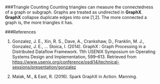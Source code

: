 ###Triangle Counting
Counting triangles can measure the connectedness of a graph or subgraph. Graphs are treated as undirected in **GraphX**. **GraphX** collapse duplicate edges into one [1,2]. The more connected a graph is, the more triangles it has. 

###References
  1. Gonzalez, J. E., Xin, R. S., Dave, A., Crankshaw, D., Franklin, M. J., Gonzalez, J. E., … Stoica, I. (2014). GraphX : Graph Processing in a Distributed Dataflow Framework. 11th USENIX Symposium on Operating Systems Design and Implementation, 599–613. Retrieved from https://www.usenix.org/conference/osdi14/technical-sessions/presentation/gonzalez

  2. Malak, M., & East, R. (2016). Spark GraphX in Action. Manning.